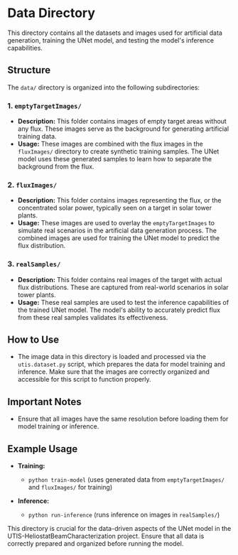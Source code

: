 # Data Directory

This directory contains all the datasets and images used for artificial data generation, training the UNet model, and testing the model's inference capabilities.

## Structure

The `data/` directory is organized into the following subdirectories:

### 1. `emptyTargetImages/`
   - **Description:** This folder contains images of empty target areas without any flux. These images serve as the background for generating artificial training data.
   - **Usage:** These images are combined with the flux images in the `fluxImages/` directory to create synthetic training samples. The UNet model uses these generated samples to learn how to separate the background from the flux.

### 2. `fluxImages/`
   - **Description:** This folder contains images representing the flux, or the concentrated solar power, typically seen on a target in solar tower plants.
   - **Usage:** These images are used to overlay the `emptyTargetImages` to simulate real scenarios in the artificial data generation process. The combined images are used for training the UNet model to predict the flux distribution.

### 3. `realSamples/`
   - **Description:** This folder contains real images of the target with actual flux distributions. These are captured from real-world scenarios in solar tower plants.
   - **Usage:** These real samples are used to test the inference capabilities of the trained UNet model. The model's ability to accurately predict flux from these real samples validates its effectiveness.

## How to Use
- The image data in this directory is loaded and processed via the `utis.dataset.py` script, which prepares the data for model training and inference. Make sure that the images are correctly organized and accessible for this script to function properly.

## Important Notes
- Ensure that all images have the same resolution before loading them for model training or inference.


## Example Usage

- **Training:** 
  - `python train-model` (uses generated data from `emptyTargetImages/` and `fluxImages/` for training)
  
- **Inference:**
  - `python run-inference` (runs inference on images in `realSamples/`)

This directory is crucial for the data-driven aspects of the UNet model in the UTIS-HeliostatBeamCharacterization project. Ensure that all data is correctly prepared and organized before running the model.
